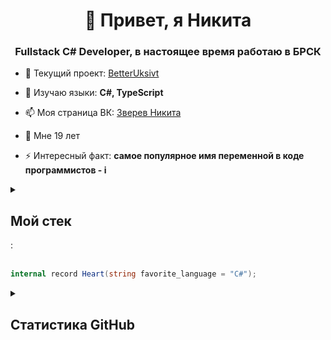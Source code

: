 <h1 align="center">👋 Привет, я Никита</h1>
<h3 align="center">Fullstack C# Developer, в настоящее время работаю в БРСК</h3> 

- 🔭 Текущий проект: [BetterUksivt](https://github.com/Djostit/BetterUksivt)

- 🌱 Изучаю языки: **C#, TypeScript**

- 📫 Моя страница ВК: [Зверев Никита](https://vk.com/djostit)

- 🌵 Мне 19 лет

- ⚡ Интересный факт: **самое популярное имя переменной в коде программистов - i**

<details><summary><h2>Мой стек</h2>: </summary>

### Frontend

![](https://img.shields.io/badge/react-%2320232a.svg?style=for-the-badge&logo=react&logoColor=%2361DAFB)
![](https://img.shields.io/badge/redux-%23593d88.svg?style=for-the-badge&logo=redux&logoColor=white)
![](https://img.shields.io/badge/typescript-%23007ACC.svg?style=for-the-badge&logo=typescript&logoColor=white)
![](https://img.shields.io/badge/javascript-%23323330.svg?style=for-the-badge&logo=javascript&logoColor=%23F7DF1E)
![](https://img.shields.io/badge/html5-%23E34F26.svg?style=for-the-badge&logo=html5&logoColor=white)
![](https://img.shields.io/badge/css3-%231572B6.svg?style=for-the-badge&logo=css3&logoColor=white)


### Backend
![](https://img.shields.io/badge/c%23-%23239120.svg?style=for-the-badge&logo=c-sharp&logoColor=white)
![](https://img.shields.io/badge/.NET-5C2D91?style=for-the-badge&logo=.net&logoColor=white)
![](https://img.shields.io/badge/docker-%230db7ed.svg?style=for-the-badge&logo=docker&logoColor=white)
![](https://img.shields.io/badge/kubernetes-%23326ce5.svg?style=for-the-badge&logo=kubernetes&logoColor=white)

### Databases
![](https://img.shields.io/badge/mysql-%2300f.svg?style=for-the-badge&logo=mysql&logoColor=white)
![](https://img.shields.io/badge/postgres-%23316192.svg?style=for-the-badge&logo=postgresql&logoColor=white)

</details>

<br>

```csharp
internal record Heart(string favorite_language = "C#");
```

<details> <summary><h2>Статистика GitHub</h2></summary>
<p>
  
[![Top Langs](https://github-readme-stats.vercel.app/api/top-langs/?username=djostit&layout=compact)](https://github.com/djostit/github-readme-stats)

![](https://komarev.com/ghpvc/?username=djostit)

</p>
</details>

